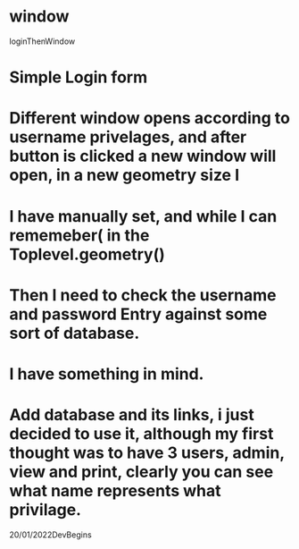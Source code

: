# window
loginThenWindow

# 

#

# Simple Login form 
# Different window opens according to username privelages, and after button is clicked a new window will open, in a new geometry size I 
# I have manually set, and while I can rememeber( in the Toplevel.geometry()

# Then I need to check the username and password Entry against some sort of database.
# I have something in mind.


# Add database and its links, i just decided to use it, although my first thought was to have 3 users, admin, view and print, clearly you can see what name represents  what privilage.


20/01/2022DevBegins




